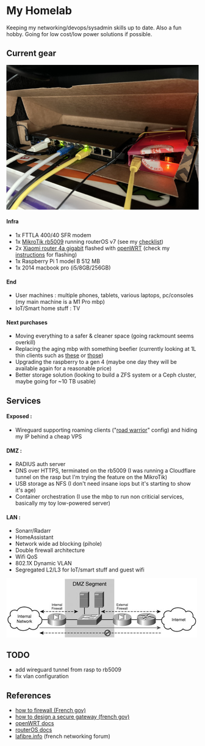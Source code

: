 # My Homelab

Keeping my networking/devops/sysadmin skills up to date. Also a fun hobby.
Going for low cost/low power solutions if possible.

## Current gear
![dirty cardboard rack](/homelab_v1.jpg)

#### Infra

- 1x FTTLA 400/40 SFR modem
- 1x [MikroTik rb5009](https://mikrotik.com/product/rb5009ug_s_in) running routerOS v7 (see my [checklist](/routerOS-checklist.md))
- 2x [Xiaomi router 4a gigabit](https://www.mi.com/fr/mi-router-4a-gigabit-edition/specs) flashed with [openWRT](https://openwrt.org/) (check my [instructions](/openWRT-xiaomi4a.md) for flashing)
- 1x Raspberry Pi 1 model B 512 MB
- 1x 2014 macbook pro (i5/8GB/256GB)

#### End

- User machines : multiple phones, tablets, various laptops, pc/consoles (my main machine is a M1 Pro mbp)
- IoT/Smart home stuff : TV

#### Next purchases

- Moving everything to a safer & cleaner space (going rackmount seems overkill)
- Replacing the aging mbp with something beefier (currently looking at 1L thin clients such as [these](https://www.lenovo.com/us/en/c/desktops/thinkcentre/m-series-tiny) or [those](https://www.hp.com/us-en/shop/mlp/business-solutions/desktops-and-workstations))
- Upgrading the raspberry to a gen 4 (maybe one day they will be available again for a reasonable price)
- Better storage solution (looking to build a ZFS system or a Ceph cluster, maybe going for ~10 TB usable)

## Services

#### Exposed :

- Wireguard supporting roaming clients ("[road warrior]()" config) and hiding my IP behind a cheap VPS

#### DMZ :

- RADIUS auth server
- DNS over HTTPS, terminated on the rb5009 (I was running a Cloudflare tunnel on the rasp but I'm trying the feature on the MikroTik)
- USB storage as NFS (I don't need insane iops but it's starting to show it's age)
- Container orchestration (I use the mbp to run non criticial services, basically my toy low-powered server)

#### LAN :

- Sonarr/Radarr
- HomeAssistant
- Network wide ad blocking (pihole)
- Double firewall architecture
- Wifi QoS
- 802.1X Dynamic VLAN
- Segregated L2/L3 for IoT/smart stuff and guest wifi

![dual fw diagram](/fu750903.jpg)

## TODO

- add wireguard tunnel from rasp to rb5009
- fix vlan configuration

## References

- [how to firewall (French gov)](https://www.ssi.gouv.fr/uploads/2018/01/guide_preconisations-pare-feux-zone-exposee-internet_anssi_pa_044_v1.pdf)
- [how to design a secure gateway (french gov)](https://www.ssi.gouv.fr/uploads/2020/06/anssi-guide-passerelle_internet_securisee-v3.pdf)
- [openWRT docs](https://openwrt.org/docs/start)
- [routerOS docs](https://help.mikrotik.com/docs/display/ROS/RouterOS)
- [lafibre.info](https://lafibre.info/) (french networking forum)
